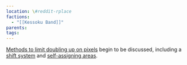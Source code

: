 ```yaml
---
location: \#reddit-rplace
factions:
  - "[[Kessoku Band]]"
parents: 
tags: 
---
```

[Methods to limit doubling up on pixels](https://discord.com/channels/1093664259273130084/1131230952119615600/1131435535206977598) begin to be discussed, including a [shift system](https://discord.com/channels/1093664259273130084/1131230952119615600/1131435642652467263) and [self-assigning areas](https://discord.com/channels/1093664259273130084/1131230952119615600/1131435811578073261).
